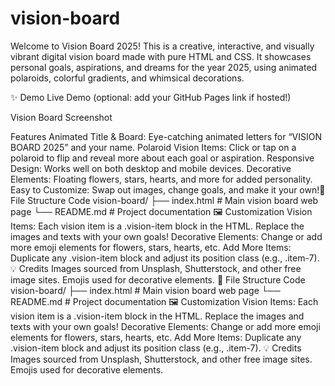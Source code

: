 # vision-board
Welcome to Vision Board 2025!
This is a creative, interactive, and visually vibrant digital vision board made with pure HTML and CSS. It showcases personal goals, aspirations, and dreams for the year 2025, using animated polaroids, colorful gradients, and whimsical decorations.

✨ Demo
Live Demo (optional: add your GitHub Pages link if hosted!)

Vision Board Screenshot <!-- Replace with your own screenshot if desired -->

Features
Animated Title & Board: Eye-catching animated letters for “VISION BOARD 2025” and your name.
Polaroid Vision Items: Click or tap on a polaroid to flip and reveal more about each goal or aspiration.
Responsive Design: Works well on both desktop and mobile devices.
Decorative Elements: Floating flowers, stars, hearts, and more for added personality.
Easy to Customize: Swap out images, change goals, and make it your own!📂 File Structure
Code
vision-board/
├── index.html      # Main vision board web page
└── README.md       # Project documentation
🖼️ Customization
Vision Items:
Each vision item is a .vision-item block in the HTML. Replace the images and texts with your own goals!
Decorative Elements:
Change or add more emoji elements for flowers, stars, hearts, etc.
Add More Items:
Duplicate any .vision-item block and adjust its position class (e.g., .item-7).
💡 Credits
Images sourced from Unsplash, Shutterstock, and other free image sites.
Emojis used for decorative elements.
📂 File Structure
Code
vision-board/
├── index.html      # Main vision board web page
└── README.md       # Project documentation
🖼️ Customization
Vision Items:
Each vision item is a .vision-item block in the HTML. Replace the images and texts with your own goals!
Decorative Elements:
Change or add more emoji elements for flowers, stars, hearts, etc.
Add More Items:
Duplicate any .vision-item block and adjust its position class (e.g., .item-7).
💡 Credits
Images sourced from Unsplash, Shutterstock, and other free image sites.
Emojis used for decorative elements.

